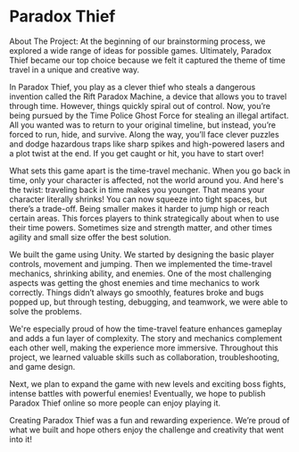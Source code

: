 # Paradox Thief 
About The Project: At the beginning of our brainstorming process, we explored a wide range of ideas for possible games. Ultimately, Paradox Thief became our top choice because we felt it captured the theme of time travel in a unique and creative way.

In Paradox Thief, you play as a clever thief who steals a dangerous invention called the Rift Paradox Machine, a device that allows you to travel through time. However, things quickly spiral out of control. Now, you’re being pursued by the Time Police Ghost Force for stealing an illegal artifact. All you wanted was to return to your original timeline, but instead, you’re forced to run, hide, and survive. Along the way, you’ll face clever puzzles and dodge hazardous traps like sharp spikes and high-powered lasers and a plot twist at the end. If you get caught or hit, you have to start over!

What sets this game apart is the time-travel mechanic. When you go back in time, only your character is affected, not the world around you. And here's the twist: traveling back in time makes you younger. That means your character literally shrinks! You can now squeeze into tight spaces, but there’s a trade-off. Being smaller makes it harder to jump high or reach certain areas. This forces players to think strategically about when to use their time powers. Sometimes size and strength matter, and other times agility and small size offer the best solution.

We built the game using Unity. We started by designing the basic player controls, movement and jumping. Then we implemented the time-travel mechanics, shrinking ability, and enemies. One of the most challenging aspects was getting the ghost enemies and time mechanics to work correctly. Things didn’t always go smoothly, features broke and bugs popped up, but through testing, debugging, and teamwork, we were able to solve the problems.

We're especially proud of how the time-travel feature enhances gameplay and adds a fun layer of complexity. The story and mechanics complement each other well, making the experience more immersive. Throughout this project, we learned valuable skills such as collaboration, troubleshooting, and game design.

Next, we plan to expand the game with new levels and exciting boss fights, intense battles with powerful enemies! Eventually, we hope to publish Paradox Thief online so more people can enjoy playing it.

Creating Paradox Thief was a fun and rewarding experience. We’re proud of what we built and hope others enjoy the challenge and creativity that went into it!

